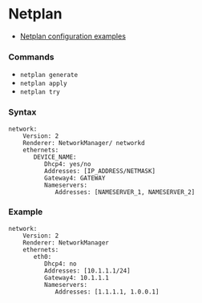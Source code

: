 # Netplan 

- [Netplan configuration examples](https://netplan.io/examples/)

### Commands

- `netplan generate`
- `netplan apply`
- `netplan try`


### Syntax
````
network:
    Version: 2
    Renderer: NetworkManager/ networkd
    ethernets:
       DEVICE_NAME:
          Dhcp4: yes/no
          Addresses: [IP_ADDRESS/NETMASK]
          Gateway4: GATEWAY
          Nameservers:
             Addresses: [NAMESERVER_1, NAMESERVER_2]
````

### Example
````
network:
    Version: 2
    Renderer: NetworkManager
    ethernets:
       eth0:
          Dhcp4: no
          Addresses: [10.1.1.1/24]
          Gateway4: 10.1.1.1
          Nameservers:
             Addresses: [1.1.1.1, 1.0.0.1]
````
